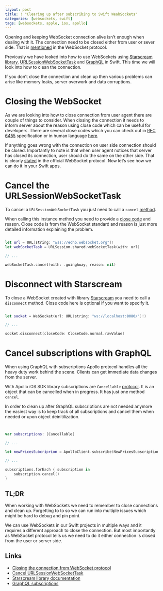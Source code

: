 ```yaml
---
layout: post
title: ! "Clearing up after subscribing to Swift WeabSockets"
categories: [websockets, swift]
tags: [websockets, apple, ios, apollo]
---
```


Opening and keeping WebSocket connection alive isn't enough when dealing with it. The connection need to be closed either from user or sever side. That is [mentioned](https://tools.ietf.org/html/draft-hixie-thewebsocketprotocol-76#section-6) in the WebSocket protocol.

Previously we have looked into how to use WebSockets using [Starscream library](/websockets-swift/), [URLSessionWebSocketTask](/websockets-ios-13-swift/) and [GraphQL](https://kristaps.me/graphql-subscriptions/) in Swift. This time we will look into how to clean the connection.

If you don’t close the connection and clean up then various problems can arise like memory leaks, server overwork and data corruptions.

<!--more-->

# Closing the WebSocket

As we are looking into how to close connection from user agent there are couple of things to consider. When closing the connection it needs to inform server about the reason using close code which can be useful for developers. There are several close codes which you can check out in [RFC 6455](https://tools.ietf.org/html/rfc6455#section-7.4.1) specification or in human language [here](https://developer.mozilla.org/en-US/docs/Web/API/CloseEvent).

If anything goes wrong with the connection on user side connection should be closed. Importantly to note is that when user agent notices that server has closed its connection, user should do the same on the other side. That is clearly [stated](https://tools.ietf.org/html/draft-hixie-thewebsocketprotocol-76#section-6.3) in the official WebSocket protocol. Now let’s see how we can do it in your Swift apps.

# Cancel the URLSessionWebSocketTask

To cancel a `URLSessionWebSocketTask` you just need to call a `cancel` [method](https://developer.apple.com/documentation/foundation/urlsessionwebsockettask/3181200-cancel).

When calling this instance method you need to provide a [close code](https://developer.apple.com/documentation/foundation/urlsessionwebsockettask/closecode) and reason. Close code is from the WebSocket standard and reason is just more detailed information explaining the problem.

```swift

let url = URL(string: "wss://echo.websocket.org")!
let webSocketTask = URLSession.shared.webSocketTask(with: url)

// ...

webSocketTask.cancel(with: .goingAway, reason: nil)

```

# Disconnect with Starscream

To close a WebSocket created with library [Starscream](https://github.com/daltoniam/Starscream) you need to call a `disconnect` method. Close code here is optional if you want to specify it.

```swift

let socket = WebSocket(url: URL(string: "ws://localhost:8080/")!)

// ...

socket.disconnect(closeCode: CloseCode.normal.rawValue)

```


# Cancel subscriptions with GraphQL

When using GraphQL with subscriptions Apollo protocol handles all the heavy duty work behind the scene. Clients can get immediate data changes from the server.

With Apollo iOS SDK library subscriptions are `Cancellable` [protocol](https://github.com/apollographql/apollo-ios/Sources/Apollo/Cancellable.swift). It is an object that can be cancelled when in progress. It has just one method `cancel`.

In order to clean up after GraphQL subscriptions are not needed anymore the easiest way is to keep track of all subscriptions and cancel them when needed or upon object deinitilization.

```swift


var subscriptions: [Cancellable]

// ...

let newPricesSubcriprion = ApolloClient.subscribe(NewPricesSubscription()) { ... }

// ...

subscriptions.forEach { subscription in
    subscription.cancel()
}

```


## TL;DR

When working with WebSockets we need to remember to close connections and clean up. Forgetting to to so we can run into multiple issues which might be hard to debug and pin point.

We can use WebSockets in our Swift projects in multiple ways and it requires a different approach to close the connection. But most importantly as WebSocket protocol tells us we need to do it either connection is closed from the user or server side.

## Links

* [Closing the connection from WebSocket protocol](https://tools.ietf.org/html/draft-hixie-thewebsocketprotocol-76#section-6)
* [Cancel URLSessionWebSocketTask](https://developer.apple.com/documentation/foundation/urlsessionwebsockettask/3181200-cancel)
* [Starscream library documentation](https://github.com/daltoniam/Starscream)
* [GraphQL subscriptions](https://www.apollographql.com/docs/ios/subscriptions/)